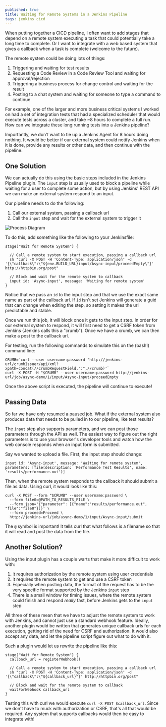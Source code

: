 ```yaml
---
published: true
title: Waiting for Remote Systems in a Jenkins Pipeline
tags: jenkins cicd
---
```

When putting together a CICD pipeline, I often want to add stages that depend on a remote system executing a task that could potentially take a long time to complete. Or I want to integrate with a web based system that gives a callback when a task is complete (welcome to the future). 

The remote system could be doing lots of things:

1. Triggering and waiting for test results
2. Requesting a Code Review in a Code Review Tool and waiting for approval/rejection
3. Triggering a business process for change control and waiting for the result
4. Posting to a chat system and waiting for someone to type a command to continue

For example, one of the larger and more business critical systems I worked on had a set of integration tests that had a specialized scheduler that would execute tests across a cluster, and take ~8 hours to complete a full run. How can we integrate these long running tests into a Jenkins pipeline? 

Importantly, we don't want to tie up a Jenkins Agent for 8 hours doing nothing. It would be better if our external system could notify Jenkins when it is done, provide any results or other data, and then continue with the pipeline.

One Solution
------------

We can actually do this using the basic steps included in the Jenkins Pipeline plugin. The `input` step is usually used to block a pipeline while waiting for a user to complete some action, but by using Jenkins' REST API we can make an external system respond to an input.

Our pipeline needs to do the following:

1. Call our external system, passing a callback url
3. Call the `input` step and wait for the external system to trigger it

![Process Diagram]({{site.baseurl}}/images/pipeline_wait_for_webhook.png)

To do this, add something like the following to your Jenkinsfile:

```
stage("Wait for Remote System") {

  // Call a remote system to start execution, passing a callback url
  sh "curl -X POST -H 'Content-Type: application/json' -d '{\"callback\":\"${env.BUILD_URL}input/Async-input/proceedEmpty\"}' http://httpbin.org/post"

  // Block and wait for the remote system to callback
  input id: 'Async-input', message: 'Waiting for remote system'
}
```

Notice that we pass an `id` to the input step and that we use the exact same name as part of the callback url. If `id` isn't set Jenkins will generate a guid that can change when editing the step, so setting it makes the url predictable and stable.

Once we run this job, it will block once it gets to the input step. In order for our external system to respond, it will first need to get a CSRF token from Jenkins (Jenkins calls this a "crumb"). Once we have a crumb, we can then make a post to the callback url.

For testing, run the following commands to simulate this on the (bash!) command line:

```
CRUMB=`curl --user username:password 'http://jenkins-url/crumbIssuer/api/xml?xpath=concat(//crumbRequestField,":",//crumb)'`
curl -X POST -H "$CRUMB" --user username:password http://jenkins-url/job/async-demo/1/input/Async-input/proceedEmpty
```

Once the above script is executed, the pipeline will continue to execute!

Passing Data
------------

So far we have only resumed a paused job. What if the external system also produces data that needs to be pulled in to our pipeline, like test results?

The `input` step also supports parameters, and we can post those parameters through the API as well. The easiest way to figure out the right parameters is to use your browser's developer tools and watch how the web console responds when an input form is submitted.

Say we wanted to upload a file. First, the input step should change:

```
input id: 'Async-input', message: 'Waiting for remote system', parameters: [file(description: 'Performance Test Results', name: 'results/performance.out')]
```

Then, when the remote system responds to the callback it should submit a file as data. Using curl, it would look like this:

```
curl -X POST --form "$CRUMB" --user username:password \
  --form file0=@PATH_TO_RESULTS_FILE \
  --form json='{"parameter": [{"name":"results/performance.out", "file":"file0"}]}' \
  --form proceed=Proceed \
  http://jenkins-url/job/async-demo/1/input/Async-input/submit
```

The `@` symbol is important! It tells curl that what follows is a filename so that it will read and post the data from the file.

Another Solution?
-----------------

Using the input plugin has a couple warts that make it more difficult to work with:

1. It requires authorization by the remote system using user credentials
2. It requires the remote system to get and use a CSRF token
3. Especially when posting data, the format of the request has to be the very specific format supported by the Jenkins `input` step
4. There is a small window for timing issues, where the remote system could finish and respond _really_ fast, before Jenkins gets to the `input` step

All three of these mean that we have to adjust the remote system to work with Jenkins, and cannot just use a standard webhook feature. Ideally, another plugin would be written that generates unique callback urls for each execution, getting rid of the need for CSRF and authorization. It would also accept any data, and let the pipeline script figure out what to do with it.

Such a plugin would let us rewrite the pipeline like this:

```
stage("Wait for Remote System") {
  callback_url = registerWebhook()

  // Call a remote system to start execution, passing a callback url
  sh "curl -X POST -H 'Content-Type: application/json' -d '{\"callback\":\"${callback_url}"}' http://httpbin.org/post"

  // Block and wait for the remote system to callback
  waitForWebhook callback_url
}
```

Testing this with curl we would execute `curl -X POST $callback_url`. Since we don't have to muck with authorization or CSRF, that's all that would be required. Any system that supports callbacks would then be easy to integrate with!
